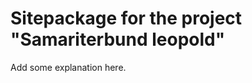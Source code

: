 Sitepackage for the project "Samariterbund leopold"
==============================================================

Add some explanation here.
